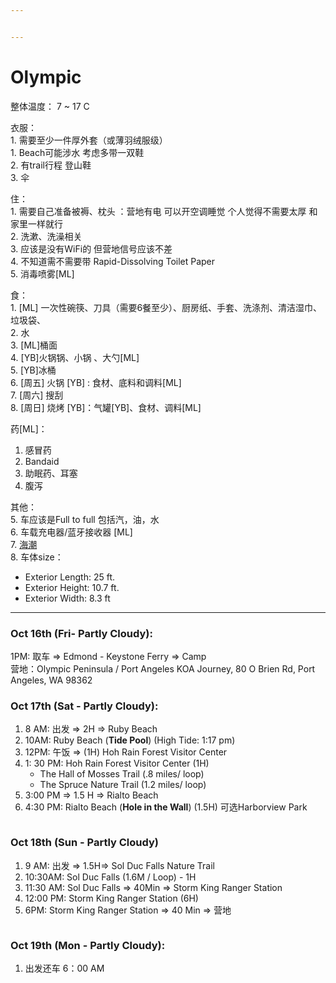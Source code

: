 ```yaml
---


---
```


<h1 id="olympic">Olympic</h1>
<p>整体温度： 7 ~ 17 C</p>
<p>衣服：<br>
1. 需要至少一件厚外套（或薄羽绒服级）<br>
1. Beach可能涉水 考虑多带一双鞋<br>
2. 有trail行程 登山鞋<br>
3. 伞</p>
<p>住：<br>
1. 需要自己准备被褥、枕头 ：营地有电 可以开空调睡觉 个人觉得不需要太厚 和家里一样就行<br>
2. 洗漱、洗澡相关<br>
3. 应该是没有WiFi的 但营地信号应该不差<br>
4. 不知道需不需要带 Rapid-Dissolving Toilet Paper<br>
5. 消毒喷雾[ML]</p>
<p>食：<br>
1. [ML] 一次性碗筷、刀具（需要6餐至少）、厨房纸、手套、洗涤剂、清洁湿巾、垃圾袋、<br>
2. 水<br>
3. [ML]桶面<br>
4. [YB]火锅锅、小锅 、大勺[ML]<br>
5. [YB]冰桶<br>
6. [周五] 火锅 [YB] : 食材、底料和调料[ML]<br>
7. [周六] 搜刮<br>
8. [周日] 烧烤 [YB]：气罐[YB]、食材、调料[ML]</p>
<p>药[ML]：</p>
<ol>
<li>感冒药</li>
<li>Bandaid</li>
<li>助眠药、耳塞</li>
<li>腹泻</li>
</ol>
<p>其他：<br>
5. 车应该是Full to full 包括汽，油，水<br>
6. 车载充电器/蓝牙接收器 [ML]<br>
7. <a href="https://tidesandcurrents.noaa.gov/noaatidepredictions.html?id=9442396&amp;units=standard&amp;bdate=20201015&amp;edate=20201017&amp;timezone=LST/LDT&amp;clock=12hour&amp;datum=MLLW&amp;interval=hilo&amp;action=dailychart">海潮</a><br>
8. 车体size：</p>
<ul>
<li>Exterior Length: 25 ft.</li>
<li>Exterior Height: 10.7 ft.</li>
<li>Exterior Width: 8.3 ft</li>
</ul>
<hr>
<h3 id="oct-16th-fri--partly-cloudy">Oct 16th (Fri- Partly Cloudy):</h3>
<p>1PM: 取车 =&gt; Edmond - Keystone Ferry =&gt; Camp<br>
营地：Olympic Peninsula / Port Angeles KOA Journey, 80 O Brien Rd, Port Angeles, WA 98362</p>
<h3 id="oct-17th-sat---partly-cloudy">Oct 17th (Sat - Partly Cloudy):</h3>
<ol>
<li>8 AM: 出发 =&gt; 2H =&gt; Ruby Beach</li>
<li>10AM: Ruby Beach (<strong>Tide Pool</strong>)  (High Tide:  1:17 pm)</li>
<li>12PM: 午饭 =&gt; (1H) Hoh Rain Forest Visitor Center</li>
<li>1: 30 PM: Hoh Rain Forest Visitor Center (1H)
<ul>
<li>The Hall of Mosses Trail (.8 miles/ loop)</li>
<li>The Spruce Nature Trail (1.2 miles/ loop)</li>
</ul>
</li>
<li>3:00 PM =&gt; 1.5 H =&gt; Rialto Beach</li>
<li>4:30 PM:  Rialto Beach (<strong>Hole in the Wall</strong>) (1.5H) 可选Harborview Park</li>
</ol>
<p><img src="https://drive.google.com/uc?export=view&amp;id=1WPtLVcOmSN-rRgfni6a1oZNXP6Wm112_" alt=""></p>
<h3 id="oct-18th-sun---partly-cloudy">Oct 18th (Sun - Partly Cloudy)</h3>
<ol>
<li>9 AM: 出发 =&gt; 1.5H=&gt; Sol Duc Falls Nature Trail</li>
<li>10:30AM: Sol Duc Falls  (1.6M / Loop) - 1H</li>
<li>11:30 AM:  Sol Duc Falls =&gt; 40Min =&gt; Storm King Ranger Station</li>
<li>12:00 PM: Storm King Ranger Station (6H)</li>
<li>6PM: Storm King Ranger Station =&gt; 40 Min =&gt; 营地</li>
</ol>
<p><img src="https://drive.google.com/uc?export=view&amp;id=1sE8xi7QZioOgBQsweKpJdubwGpye7669" alt=""></p>
<h3 id="oct-19th-mon---partly-cloudy">Oct 19th (Mon - Partly Cloudy):</h3>
<ol>
<li>出发还车 6：00 AM</li>
</ol>

